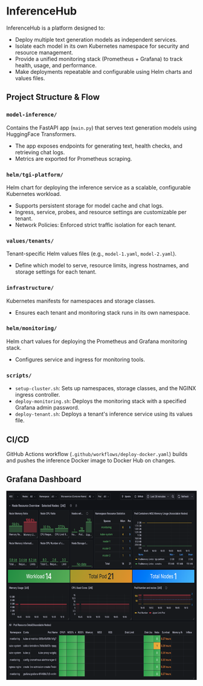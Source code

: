 # InferenceHub

InferenceHub is a platform designed to:  
- Deploy multiple text generation models as independent services.  
- Isolate each model in its own Kubernetes namespace for security and resource management.  
- Provide a unified monitoring stack (Prometheus + Grafana) to track health, usage, and performance.  
- Make deployments repeatable and configurable using Helm charts and values files.

## Project Structure & Flow

### `model-inference/`  
Contains the FastAPI app (`main.py`) that serves text generation models using HuggingFace Transformers.  
- The app exposes endpoints for generating text, health checks, and retrieving chat logs.  
- Metrics are exported for Prometheus scraping.

### `helm/tgi-platform/`  
Helm chart for deploying the inference service as a scalable, configurable Kubernetes workload.  
- Supports persistent storage for model cache and chat logs.  
- Ingress, service, probes, and resource settings are customizable per tenant.
- Network Policies: Enforced strict traffic isolation for each tenant.

### `values/tenants/`  
Tenant-specific Helm values files (e.g., `model-1.yaml`, `model-2.yaml`).  
- Define which model to serve, resource limits, ingress hostnames, and storage settings for each tenant.

### `infrastructure/`  
Kubernetes manifests for namespaces and storage classes.  
- Ensures each tenant and monitoring stack runs in its own namespace.

### `helm/monitoring/`  
Helm chart values for deploying the Prometheus and Grafana monitoring stack.  
- Configures service and ingress for monitoring tools.

### `scripts/`  
- `setup-cluster.sh`: Sets up namespaces, storage classes, and the NGINX ingress controller.  
- `deploy-monitoring.sh`: Deploys the monitoring stack with a specified Grafana admin password.  
- `deploy-tenant.sh`: Deploys a tenant's inference service using its values file.


## CI/CD

GitHub Actions workflow (`.github/workflows/deploy-docker.yaml`) builds and pushes the inference Docker image to Docker Hub on changes.


## Grafana Dashboard

<img src="./assets/dashboard.png" alt="Grafana Dashboard" width="800" height="500" />


